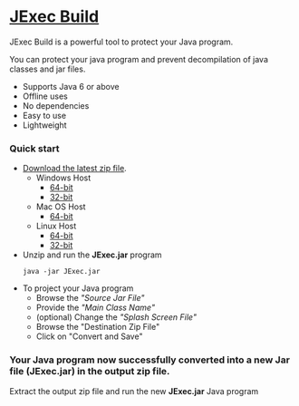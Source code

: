 # [JExec Build](https://github.com/saphirepankaj/jexec-build)

JExec Build is a powerful tool to protect your Java program.

You can protect your java program and prevent decompilation of java classes and jar files.

* Supports Java 6 or above
* Offline uses
* No dependencies
* Easy to use
* Lightweight

### Quick start

* [Download the latest zip file](https://github.com/saphirepankaj/jexec-build).
    * Windows Host
        * [64-bit](https://github.com/saphirepankaj/jexec-build/blob/main/win-amd64.zip)
        * [32-bit](https://github.com/saphirepankaj/jexec-build/blob/main/win-x86.zip)
    * Mac OS Host
        * [64-bit](https://github.com/saphirepankaj/jexec-build/blob/main/mac-x86_64.zip)
    * Linux Host
        * [64-bit](https://github.com/saphirepankaj/jexec-build/blob/main/linux-amd64.zip)
        * [32-bit](https://github.com/saphirepankaj/jexec-build/blob/main/linux-i386.zip)
* Unzip and run the **JExec.jar** program
    ```
    java -jar JExec.jar
    ``` 
* To project your Java program
  * Browse the *"Source Jar File"*
  * Provide the *"Main Class Name"*
  * (optional) Change the *"Splash Screen File"*
  * Browse the "Destination Zip File"
  * Click on "Convert and Save"

### Your Java program now successfully converted into a new Jar file (JExec.jar) in the output zip file.

Extract the output zip file and run the new **JExec.jar** Java program
